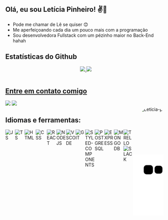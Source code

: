 ## Olá, eu sou Letícia Pinheiro! ✌️🌲


- Pode me chamar de Lê se quiser 😊 
- Me aperfeiçoando cada dia um pouco mais com a programação
- Sou desenvolvedora Fullstack com um pézinho maior no Back-End hahah
  
  

##  Estatísticas do Github
<div align="center">
  <a href="https://github.com/Leticia-Pinheiro">
  <img height="165em" src="https://github-readme-stats.vercel.app/api?username=Leticia-Pinheiro&show_icons=true&theme=dracula&include_all_commits=true&count_private=true"/>
  <img height="165em" src="https://github-readme-stats.vercel.app/api/top-langs/?username=Leticia-Pinheiro&layout=compact&langs_count=7&theme=dracula"/>
</div>
<div style="display: inline_block"><br>

## Entre em contato comigo
 
<div> 
  <a href = "mailto:leticia.gomezpinheiro@gmail.com"><img src="https://img.shields.io/badge/Gmail-D14836?style=for-the-badge&logo=gmail&logoColor=white" target=" _blank"></a>
  <a href="https://www.linkedin.com/in/leticia-pinheiro-33354a1b6/" target="_blank"><img src="https://img.shields.io/badge/-LinkedIn- %230077B5?style=for-the-badge&logo=linkedin&logoColor=white" target="_blank"></a>
</div>
  <img align="right" alt="Leticia-pic" height="150" style="border-radius:50px;" src="https://picrew.me/shareImg/org/202207/338224_bk0qs4Yh.png"> 

##  Idiomas e ferramentas:

<img alt="JS" align="left" width="30px" src="https://icons-for-free.com/iconfiles/png/512/javascript+original-1324760550805182024.png" />
<img alt="TS" align="left" width="30px" src="https://icons-for-free.com/iconfiles/png/512/typescript+original-1324760574003158198.png" />
<img alt="HTML" align="left" width="35px" src="https://icons-for-free.com/iconfiles/png/512/vscode+icons+type+html-1324451320119191066.png" />
<img alt="CSS" align="left" width="35px" src="https://icons-for-free.com/iconfiles/png/512/vscode+icons+type+css-1324451270074695333.png" />
<img alt="REACT" align="left" width="30px" src="https://icons-for-free.com/iconfiles/png/512/react+original-1324760565814167828.png" />
<img alt="NODEJS" align="left" width="30px" src="https://icons-for-free.com/iconfiles/png/512/nodejs+original-1324760553994193787.png" />
<img alt="VSCODE" align="left" width="30px" src="https://cdn.jsdelivr.net/gh/devicons/devicon/icons/vscode/vscode-original.svg" />
<img alt="GIT" align="left" width="30px" src="https://icons-for-free.com/iconfiles/png/512/git+original-1324760546369298016.png" />
<img alt="STYLED-COMPONENTS" align="left" width="30px" src="https://icons-for-free.com/iconfiles/png/512/vscode+icons+type+styled-1324451495304522233.png" />
<img alt="POSTGRESQL" align="left" width="30px" src="https://icons-for-free.com/iconfiles/png/512/postgresql+original-1324760555477678132.png" />
<img alt="EXPRESS" align="left" width="30px" src="https://icons-for-free.com/iconfiles/png/512/express+original-1324760541654534922.png" />
<img alt="MONGODB" align="left" width="30px" src="https://icons-for-free.com/iconfiles/png/512/mongodb-1330289846047266747.png" />
<img alt="TRELLO" align="left" width="30px" src="https://icons-for-free.com/iconfiles/png/512/trello-1330289861633868130.png" />
<img alt="SLACK" align="left" width="30px" src="https://icons-for-free.com/iconfiles/png/512/slack-1330289859031924005.png" />

  
</div>
  

  
  ![Snake animation](https://github.com/Leticia-Pinheiro/Leticia-Pinheiro/blob/output/github-contribution-grid-snake.svg)
 

